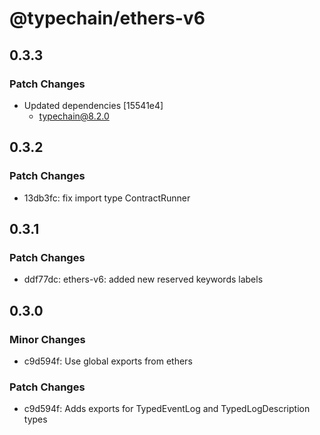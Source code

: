# @typechain/ethers-v6

## 0.3.3

### Patch Changes

- Updated dependencies [15541e4]
  - typechain@8.2.0

## 0.3.2

### Patch Changes

- 13db3fc: fix import type ContractRunner

## 0.3.1

### Patch Changes

- ddf77dc: ethers-v6: added new reserved keywords labels

## 0.3.0

### Minor Changes

- c9d594f: Use global exports from ethers

### Patch Changes

- c9d594f: Adds exports for TypedEventLog and TypedLogDescription types
